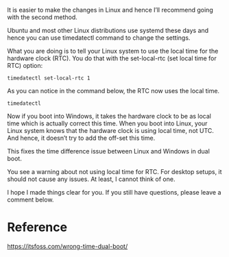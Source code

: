 It is easier to make the changes in Linux and hence I’ll recommend going with the second method.

Ubuntu and most other Linux distributions use systemd these days and hence you can use timedatectl command to change the settings.

What you are doing is to tell your Linux system to use the local time for the hardware clock (RTC). You do that with the set-local-rtc (set local time for RTC) option:

```timedatectl set-local-rtc 1 ```

As you can notice in the command below, the RTC now uses the local time.

```timedatectl ```

Now if you boot into Windows, it takes the hardware clock to be as local time which is actually correct this time. When you boot into Linux, your Linux system knows that the hardware clock is using local time, not UTC. And hence, it doesn’t try to add the off-set this time.

This fixes the time difference issue between Linux and Windows in dual boot.

You see a warning about not using local time for RTC. For desktop setups, it should not cause any issues. At least, I cannot think of one.

I hope I made things clear for you. If you still have questions, please leave a comment below.


# Reference
https://itsfoss.com/wrong-time-dual-boot/
